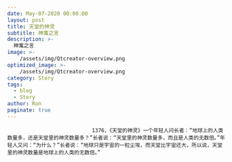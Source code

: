 ```yaml
---
date: May-07-2020 00:00:00
layout: post
title: 天堂的神灵
subtitle: 神寓之言
description: >-
  神寓之言
image: >-
    /assets/img/Qtcreator-overview.png
optimized_image: >-
    /assets/img/Qtcreator-overview.png
category: Story
tags:
  - blog
  - Story
author: Ron
paginate: true
---
```


							　　1376，《天堂的神灵》一个年轻人问长者：“地球上的人类数量多，还是天堂里的神灵数量多？”长者说：“天堂里的神灵数量多，而且是人类的无数倍。”年轻人又问：“为什么？”长者说：“地球只是宇宙的一粒尘埃，而天堂比宇宙还大，所以说，天堂里的神灵数量是地球上的人类的无数倍。”
							
							
						